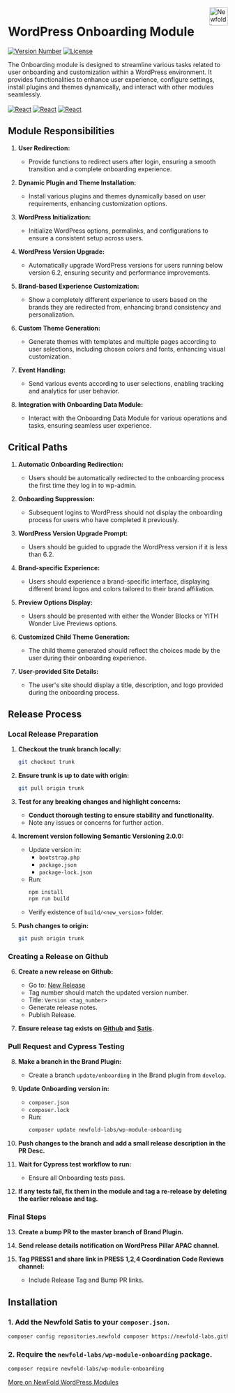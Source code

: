 <a href="https://newfold.com/" target="_blank">
    <img src="https://newfold.com/content/experience-fragments/newfold/site-header/master/_jcr_content/root/header/logo.coreimg.svg/1621395071423/newfold-digital.svg" alt="Newfold Logo" title="Newfold Digital" align="right" 
height="42" />
</a>

# WordPress Onboarding Module
[![Version Number](https://img.shields.io/github/v/release/newfold-labs/wp-module-onboarding?color=77dd77&labelColor=00000&style=for-the-badge)](https://github.com/newfold/wp-module-onboarding/releases)
[![License](https://img.shields.io/github/license/newfold-labs/wp-module-onboarding?labelColor=333333&color=666666&style=for-the-badge)](https://raw.githubusercontent.com/newfold-labs/wp-module-onboarding/master/LICENSE)


The Onboarding module is designed to streamline various tasks related to user onboarding and customization within a WordPress environment. It provides functionalities to enhance user experience, configure settings, install plugins and themes dynamically, and interact with other modules seamlessly.
<br><br>
[![React](https://img.shields.io/badge/Wordpress-21759B?style=for-the-badge&logo=wordpress&logoColor=white)]()
[![React](https://img.shields.io/badge/PHP-777BB4?style=for-the-badge&logo=php&logoColor=white)]()
[![React](https://shields.io/badge/react-black?logo=react&style=for-the-badge)]()
<br>
## Module Responsibilities

1. **User Redirection:**
   - Provide functions to redirect users after login, ensuring a smooth transition and a complete onboarding experience.

2. **Dynamic Plugin and Theme Installation:**
   - Install various plugins and themes dynamically based on user requirements, enhancing customization options.

3. **WordPress Initialization:**
   - Initialize WordPress options, permalinks, and configurations to ensure a consistent setup across users.

4. **WordPress Version Upgrade:**
   - Automatically upgrade WordPress versions for users running below version 6.2, ensuring security and performance improvements.

5. **Brand-based Experience Customization:**
   - Show a completely different experience to users based on the brands they are redirected from, enhancing brand consistency and personalization.

6. **Custom Theme Generation:**
   - Generate themes with templates and multiple pages according to user selections, including chosen colors and fonts, enhancing visual customization.

7. **Event Handling:**
   - Send various events according to user selections, enabling tracking and analytics for user behavior.

8. **Integration with Onboarding Data Module:**
   - Interact with the Onboarding Data Module for various operations and tasks, ensuring seamless user experience.

## Critical Paths
1. **Automatic Onboarding Redirection:**
   - Users should be automatically redirected to the onboarding process the first time they log in to wp-admin.

2. **Onboarding Suppression:**
   - Subsequent logins to WordPress should not display the onboarding process for users who have completed it previously.

3. **WordPress Version Upgrade Prompt:**
   - Users should be guided to upgrade the WordPress version if it is less than 6.2.

4. **Brand-specific Experience:**
   - Users should experience a brand-specific interface, displaying different brand logos and colors tailored to their brand affiliation.

5. **Preview Options Display:**
   - Users should be presented with either the Wonder Blocks or YITH Wonder Live Previews options.

6. **Customized Child Theme Generation:**
   - The child theme generated should reflect the choices made by the user during their onboarding experience.

7. **User-provided Site Details:**
   - The user's site should display a title, description, and logo provided during the onboarding process.

## Release Process

### Local Release Preparation

1. **Checkout the trunk branch locally:**
   ```bash
   git checkout trunk
   ```

2. **Ensure trunk is up to date with origin:**
   ```bash
   git pull origin trunk
   ```

3. **Test for any breaking changes and highlight concerns:**
   - **Conduct thorough testing to ensure stability and functionality.**
   - Note any issues or concerns for further action.

4. **Increment version following Semantic Versioning 2.0.0:**
   - Update version in:
     - `bootstrap.php`
     - `package.json`
     - `package-lock.json`
   - Run:
     ```bash
     npm install
     npm run build
     ```
   - Verify existence of `build/<new_version>` folder.

5. **Push changes to origin:**
   ```bash
   git push origin trunk
   ```

### Creating a Release on Github

6. **Create a new release on Github:**
   - Go to: [New Release](https://github.com/newfold-labs/wp-module-onboarding/releases/new)
   - Tag number should match the updated version number.
   - Title: `Version <tag_number>`
   - Generate release notes.
   - Publish Release.

7. **Ensure release tag exists on [Github](https://github.com/newfold-labs/wp-module-onboarding/releases/) and [Satis](https://github.com/newfold-labs/satis/actions).**

### Pull Request and Cypress Testing

8. **Make a branch in the Brand Plugin:**
   - Create a branch `update/onboarding` in the Brand plugin from `develop`.

9. **Update Onboarding version in:**
   - `composer.json`
   - `composer.lock`
   - Run:
     ```bash
     composer update newfold-labs/wp-module-onboarding
     ```

10. **Push changes to the branch and add a small release description in the PR Desc.**

11. **Wait for Cypress test workflow to run:**
    - Ensure all Onboarding tests pass.

12. **If any tests fail, fix them in the module and tag a re-release by deleting the earlier release and tag.**

### Final Steps

13. **Create a bump PR to the master branch of Brand Plugin.**

14. **Send release details notification on WordPress Pillar APAC channel.**

15. **Tag PRESS1 and share link in PRESS 1,2,4 Coordination Code Reviews channel:**
    - Include Release Tag and Bump PR links.

## Installation

### 1. Add the Newfold Satis to your `composer.json`.

 ```bash
 composer config repositories.newfold composer https://newfold-labs.github.io/satis
 ```

### 2. Require the `newfold-labs/wp-module-onboarding` package.

 ```bash
 composer require newfold-labs/wp-module-onboarding
 ```

[More on NewFold WordPress Modules](https://github.com/newfold-labs/wp-module-loader)
